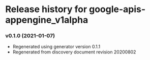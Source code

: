 # Release history for google-apis-appengine_v1alpha

### v0.1.0 (2021-01-07)

* Regenerated using generator version 0.1.1
* Regenerated from discovery document revision 20200802

